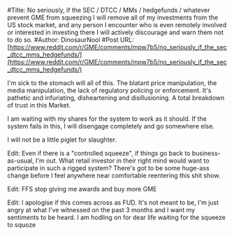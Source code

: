 #Title: No seriously, if the SEC / DTCC / MMs / hedgefunds / whatever prevent GME from squeezing I will remove all of my investments from the US stock market, and any person I encounter who is even remotely involved or interested in investing there I will actively discourage and warn them not to do so.
#Author: DinosaurNool
#Post URL: [https://www.reddit.com/r/GME/comments/mpw7b5/no_seriously_if_the_sec_dtcc_mms_hedgefunds/](https://www.reddit.com/r/GME/comments/mpw7b5/no_seriously_if_the_sec_dtcc_mms_hedgefunds/)


I'm sick to the stomach will all of this. The blatant price manipulation, the media manipulation, the lack of regulatory policing or enforcement. It's pathetic and infuriating, disheartening and disillusioning. A total breakdown of trust in this Market. 

I am waiting with my shares for the system to work as it should. If the system fails in this, I will disengage completely and go somewhere else.

 I will not be a little piglet for slaughter.




Edit: Even if there is a "controlled squeeze", if things go back to business-as-usual, I'm out. What retail investor in their right mind would want to participate in such a rigged system? There's got to be some huge-ass change before I feel anywhere near comfortable reentering this shit show.


Edit: FFS stop giving me awards and buy more GME


Edit: I apologise if this comes across as FUD. It's not meant to be, I'm just angry at what I've witnessed on the past 3 months and I want my sentiments to be heard. I am hodling on for dear life waiting for the squeeze to squoze